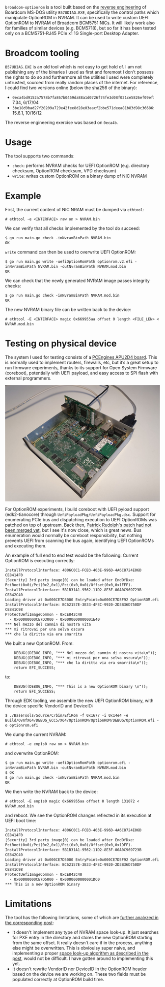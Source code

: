 `broadcom-optionrom` is a tool built based on the [reverse engineering](https://marcoguerri.github.io/reversing/msdos/2023/02/04/broadcom-pxe-write.html) 
of Boardcom MS-DOS utility `B57UDIAG.EXE`, specifically the control paths which manipulate OptionROM in NVRAM. It can be used to write
custom UEFI OptionROM to NVRAM of Broadcom BCM5751 NICs. It will likely work also for families of similar devices (e.g. BCM5718), but
so far it has been tested only on a BCM5751-RJ45 PCIe x1 1G Single-port Desktop Adapter.

# Broadcom tooling
`B57UDIAG.EXE` is an old tool which is not easy to get hold of. I am not publishing any of the binaries I used as first and foremost I don't 
possess the rights to do so and furthermore all the utilities I used were completely untrusted, sourced from really random places of the 
internet. For reference, I could find two versions online (below the sha256 of the binary):

* `0eca4bd9152a7578b7fa867b0459da88a1d0726f74fe3d08f021ce5826ef09ef`: 7.34, 6/17/04
* `3be18d9bad27f20209a729e42fee8d28e03aacf2bbe571deea81b83d98c36686`: 15.6.1, 10/16/12

The reverse engineering exercise was based on `0eca4b`.

# Usage
The tool supports two commands:

* `check`: performs NVRAM checks for UEFI OptionROM (e.g. directory checksum, OptionROM checksum, VPD checksum)
* `write`: writes custom OptionROM on a binary dump of NIC NVRAM

# Example

First, the current content of NIC NRAM must be dumped via `ethtool`:

```
# ethtool -e <INTERFACE> raw on > NVRAM.bin
```

We can verify that all checks implemented by the tool do succeed:

```
$ go run main.go check -inNvramBinPath NVRAM.bin    
OK
```

`write` command can then be used to overwrite UEFI OptionROM:

```
$ go run main.go write -uefiOptionRomPath optionrom.v2.efi -inNvramBinPath NVRAM.bin -outNvramBinPath NVRAM.mod.bin
OK
```

We can check that the newly generated NVRAM image passes integrity checks:

```
$ go run main.go check -inNvramBinPath NVRAM.mod.bin
OK
```

The new NVRAM binary file can be written back to the device:
```
# ethtool -E <INTERFACE> magic 0x669955aa offset 0 length <FILE_LEN> < NVRAM.mod.bin
```

# Testing on physical device
The system I used for testing consists of a [PCEngines APU2D4 board](https://www.pcengines.ch/apu2d2.htm). This is normally used to 
implement routers, firewalls, etc, but it’s a great setup to run firmware experiments, thanks to its support for Open System Firmware 
(coreboot), potentially with UEFI payload, and easy access to SPI flash with external programmers.

![APU2D4](https://github.com/marcoguerri/broadcom-optionrom/blob/master/img/apu2d.jpg)

For OptionROM experiments, I build coreboot with UEFI pyload support (edk2-tianocore) through `UefiPayloadPkg/UefiPayloadPkg.dsc`. 
Support for enumerating PCIe bus and dispatching execution to UEFI OptionROMs was patched on top of upstream. Back then, [Patrick Rudolph's
patch had not been merged yet](https://github.com/tianocore/edk2/pull/2693), but I see it's now close, which is great news. Bus enumeration 
would normally be coreboot responsibility, but nothing prevents UEFI from scanning the bus again, identifying UEFI OptionROMs and executing 
them. 

An example of full end to end test would be the following:
 Current OptionROM is executing correctly:
```
InstallProtocolInterface: 4006C0C1-FCB3-403E-996D-4A6C8724E06D CE8414F0
[Security] 3rd party image[0] can be loaded after EndOfDxe: PciRoot(0x0)/Pci(0x2,0x1)/Pci(0x0,0x0)/Offset(0x0,0x1FFF).
InstallProtocolInterface: 5B1B31A1-9562-11D2-8E3F-00A0C969723B CE842C40
Loading driver at 0x000CE7D3000 EntryPoint=0x000CE7D3F92 OptionROM.efi
InstallProtocolInterface: BC62157E-3E33-4FEC-9920-2D3B36D750DF CE841C98
ProtectUefiImageCommon - 0xCE842C40
  - 0x00000000CE7D3000 - 0x0000000000001E40
*** Nel mezzo del cammin di nostra vita
*** mi ritrovai per una selva oscura
*** che la diritta via era smarrita
```

We built a new OptionROM. From:
```
    DEBUG((DEBUG_INFO, "*** Nel mezzo del cammin di nostra vita\n"));
    DEBUG((DEBUG_INFO, "*** mi ritrovai per una selva oscura\n"));
    DEBUG((DEBUG_INFO, "*** che la diritta via era smarrita\n"));
    return EFI_SUCCESS;
```
to:
```
    DEBUG((DEBUG_INFO, "*** This is a new OptionROM binary \n"));
    return EFI_SUCCESS;
```

Through EDK tooling, we assemble the new UEFI OptionROM binary, with the device specific VendorID and DeviceID:

```
$ ./BaseTools/Source/C/bin/EfiRom -f 0x1677 -i 0x14e4 -e Build/OvmfX64/DEBUG_GCC5/X64/OptionROM/OptionROM/DEBUG/OptionROM.efi -o optionrom.efi
```

We dump the current NVRAM:
```
# ethtool -e enp1s0 raw on > NVRAM.bin
```

and overwrite OptionROM:

```
$ go run main.go write -uefiOptionRomPath optionrom.efi -inNvramBinPath NVRAM.bin -outNvramBinPath NVRAM.mod.bin
$ OK
$ go run main.go check -inNvramBinPath NVRAM.mod.bin
OK
```

We then write the NVRAM back to the device:
```
# ethtool -E enp1s0 magic 0x669955aa offset 0 length 131072 < NVRAM.mod.bin
```
and reboot. We see the OptionROM changes reflected in its execution at UEFI boot time:
```
InstallProtocolInterface: 4006C0C1-FCB3-403E-996D-4A6C8724E06D CE8414F0
[Security] 3rd party image[0] can be loaded after EndOfDxe: PciRoot(0x0)/Pci(0x2,0x1)/Pci(0x0,0x0)/Offset(0x0,0x1DFF).
InstallProtocolInterface: 5B1B31A1-9562-11D2-8E3F-00A0C969723B CE842C40
Loading driver at 0x000CE7D5000 EntryPoint=0x000CE7D5F92 OptionROM.efi
InstallProtocolInterface: BC62157E-3E33-4FEC-9920-2D3B36D750DF CE841C98
ProtectUefiImageCommon - 0xCE842C40
  - 0x00000000CE7D5000 - 0x0000000000001DC0
*** This is a new OptionROM binary 
```

  
# Limitations
The tool has the following limitations, some of which are [further analyzed in the corresponding post](https://marcoguerri.github.io/reversing/msdos/2023/02/04/broadcom-pxe-write.html):
* It doesn't implement any type of NVRAM space look-up. It just searches for PXE entry in the directory and stores the new OptionROM starting
from the same offset. It really doesn't care if in the process, anything else might be overwritten. This is obvioulsy super naive, and 
implementing a proper [space look-up algorithm as described in the post](https://marcoguerri.github.io/reversing/msdos/2023/02/04/broadcom-pxe-write.html), would not be difficult. I have gotten around to implementing this yet.
* It doesn't rewrite VendorID nor DeviceID in the OptionROM header based on the device we are working on. These two fields must be populated
correctly at OptionROM build time.
